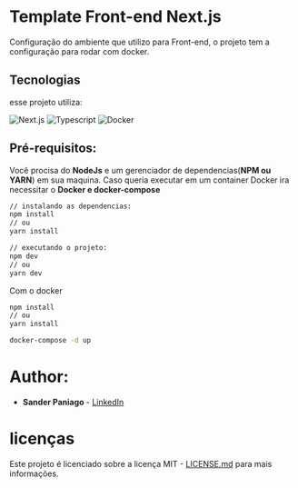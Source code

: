 # Template Front-end Next.js

Configuração do ambiente que utilizo para Front-end, o projeto tem a configuração para rodar com docker.

## Tecnologias

esse projeto utiliza:

![Next.js](https://img.shields.io/badge/-Next.js-000000?&logo=next.js&logoColor=FFFFFF) ![Typescript](https://img.shields.io/badge/-typescript-3178C6?&logo=typescript&logoColor=FFFFFF) ![Docker](https://img.shields.io/badge/-Docker-2496ED?&logo=docker&logoColor=FFFFFF)


## Pré-requisitos:

Você procisa do **NodeJs** e um gerenciador de dependencias(**NPM ou YARN**) em sua maquina. Caso queria executar em um container Docker ira necessitar o **Docker e docker-compose**

```sh
// instalando as dependencias:
npm install
// ou 
yarn install

// executando o projeto:
npm dev
// ou
yarn dev 
```
Com o docker
```sh
npm install
// ou 
yarn install

docker-compose -d up
```


# Author:

- **Sander Paniago** - [LinkedIn](https://www.linkedin.com/in/sanderpaniago)

# licenças

Este projeto é licenciado sobre a licença MIT - [LICENSE.md](LICENSE.md) para mais informações.
